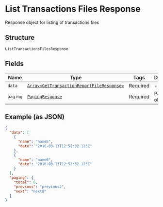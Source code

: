 
# List Transactions Files Response

Response object for listing of transactions files

## Structure

`ListTransactionsFilesResponse`

## Fields

| Name | Type | Tags | Description |
|  --- | --- | --- | --- |
| `data` | [`Array<GetTransactionReportFileResponse>`](/doc/models/get-transaction-report-file-response.md) | Required | - |
| `paging` | [`PagingResponse`](/doc/models/paging-response.md) | Required | Paging object |

## Example (as JSON)

```json
{
  "data": [
    {
      "name": "name5",
      "date": "2016-03-13T12:52:32.123Z"
    },
    {
      "name": "name6",
      "date": "2016-03-13T12:52:32.123Z"
    }
  ],
  "paging": {
    "total": 6,
    "previous": "previous2",
    "next": "next8"
  }
}
```

